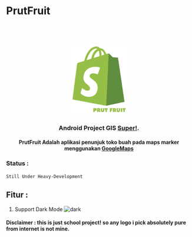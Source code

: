 # PrutFruit
<h1 align="center">
  <br>
  <img src="https://github.com/HotelArtemis/PrutFruit/blob/master/img/logo/SPLASHH.png" alt="Prut" width="160">
</h1>
<h3 align="center">Android Project GIS <a href="https://github.com/HotelArtemis/PrutFruit" target="_blank">Super!</a>.</h3>
<h4 align="center">PrutFruit Adalah aplikasi penunjuk toko buah pada maps marker menggunakan <a href="https://www.google.com/maps">GoogleMaps</a></h4>

### Status :
```sh
Still Under Heavy-Development
````
## Fitur :
1. Support Dark Mode <img src="https://github.com/HotelArtemis/PrutFruit/blob/master/img/dark.png" alt="dark" width="20px;" height="20px">

<h4> <b>Disclaimer : </b> this is just school project! so any logo i pick absolutely pure from internet is not mine.
